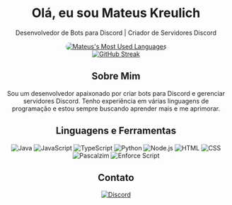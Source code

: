 <div align="center">
  <h1 style="color: #00fff;">Olá, eu sou Mateus Kreulich</h1>
  <p style="color: #00fff;">Desenvolvedor de Bots para Discord | Criador de Servidores Discord</p>
</div>

<div align="center">
  <a href="https://github.com/Mateus-Kreulich">
    <img src="https://github-readme-stats.vercel.app/api/top-langs/?username=Mateus-Kreulich&layout=compact&bg_color=0d1117&title_color=00fff&text_color=00fff" alt="Mateus's Most Used Languages" style="border-radius: 10px;" />
  </a>
</div>

<div align="center">
  <a href="https://git.io/streak-stats">
    <img src="https://github-readme-streak-stats.herokuapp.com?user=Mateus-Kreulich&theme=highcontrast&hide_border=&border_radius=4&locale=pt_BR&hide_total_contributions=true" alt="GitHub Streak" />
  </a>
</div>

<div align="center">
  <h2 style="color: #00fff;">Sobre Mim</h2>
  <p style="color: #00fff;">Sou um desenvolvedor apaixonado por criar bots para Discord e gerenciar servidores Discord. Tenho experiência em várias linguagens de programação e estou sempre buscando aprender mais e me aprimorar.</p>
</div>

<div align="center">
  <h2 style="color: #00fff;">Linguagens e Ferramentas</h2>
  <p>
    <img src="https://img.shields.io/badge/Java-ED8B00?style=for-the-badge&logo=java&logoColor=white" alt="Java" />
    <img src="https://img.shields.io/badge/JavaScript-323330?style=for-the-badge&logo=javascript&logoColor=F7DF1E" alt="JavaScript" />
    <img src="https://img.shields.io/badge/TypeScript-007ACC?style=for-the-badge&logo=typescript&logoColor=white" alt="TypeScript" />
    <img src="https://img.shields.io/badge/Python-3776AB?style=for-the-badge&logo=python&logoColor=white" alt="Python" />
    <img src="https://img.shields.io/badge/Node.js-339933?style=for-the-badge&logo=nodedotjs&logoColor=white" alt="Node.js" />
    <img src="https://img.shields.io/badge/HTML5-E34F26?style=for-the-badge&logo=html5&logoColor=white" alt="HTML" />
    <img src="https://img.shields.io/badge/CSS3-1572B6?style=for-the-badge&logo=css3&logoColor=white" alt="CSS" />
    <img src="https://img.shields.io/badge/Pascalzim-4FC08D?style=for-the-badge&logoColor=white" alt="Pascalzim" />
    <img src="https://img.shields.io/badge/Enforce_Script-000000?style=for-the-badge&logoColor=white" alt="Enforce Script" />
  </p>
</div>

<div align="center">
  <h2 style="color: #00fff;">Contato</h2>
  <p>
    <a href="https://discord.com/users/500653420278185986"><img src="https://img.shields.io/badge/Discord-7289DA?style=for-the-badge&logo=discord&logoColor=white" alt="Discord" /></a>
  </p>
</div>
